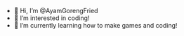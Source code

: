 - 👋 Hi, I’m @AyamGorengFried
- 👀 I’m interested in coding!
- 🌱 I’m currently learning how to make games and coding!

<!---
AyamGorengFried/AyamGorengFried is a ✨ special ✨ repository because its `README.md` (this file) appears on your GitHub profile.
You can click the Preview link to take a look at your changes.
--->
